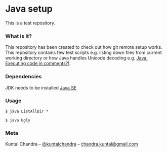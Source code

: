 Java setup
=========
This is a test repository.

### What is it?
This repository has been created to check out how git remote setup works. This repository contains few test scripts e.g. listing down files from current working directory or how Java handles Unicode decoding e.g. [Java: Executing code in comments?!](http://programming.guide/java/executing-code-in-comments.html).

### Dependencies
JDK needs to be installed [Java SE](http://www.oracle.com/technetwork/java/javase/downloads/index-jsp-138363.html)

### Usage
```shell
$ java ListAllDir *
```

```shell
$ java Ugly
```

### Meta
Kuntal Chandra – [@kuntalchandra](https://twitter.com/kuntalchandra) – chandra.kuntal@gmail.com

